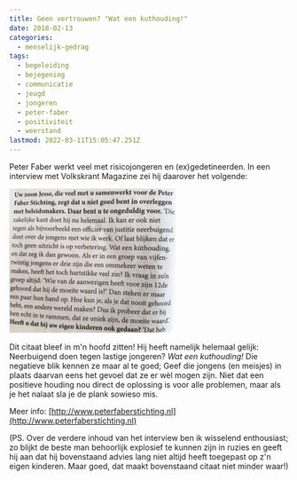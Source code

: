 ```yaml
---
title: Geen vertrouwen? "Wat een kuthouding!"
date: 2018-02-13
categories:
  - menselijk-gedrag
tags:
  - begeleiding
  - bejegening
  - communicatie
  - jeugd
  - jongeren
  - peter-faber
  - positiviteit
  - weerstand
lastmod: 2022-03-11T15:05:47.251Z
---
```


Peter Faber werkt veel met risicojongeren en (ex)gedetineerden. In een interview met Volkskrant Magazine zei hij daarover het volgende:

[![Citaat uit een interview met Peter Faber in Volkskrant Magazine (20-01-2018)](images/20180210_091955-300x260.jpg)](http://www.stijnbiemans.nl/wp-content/uploads/2018/02/20180210_091955.jpg)

Dit citaat bleef in m'n hoofd zitten! Hij heeft namelijk helemaal gelijk: Neerbuigend doen tegen lastige jongeren? _Wat een kuthouding!_ Die negatieve blik kennen ze maar al te goed; Geef die jongens (en meisjes) in plaats daarvan eens het gevoel dat ze er wèl mogen zijn. Niet dat een positieve houding nou direct de oplossing is voor alle problemen, maar als je het nalaat sla je de plank sowieso mis.

Meer info: [http://www.peterfaberstichting.nl](http://www.peterfaberstichting.nl)

(PS. Over de verdere inhoud van het interview ben ik wisselend enthousiast; zo blijkt de beste man behoorlijk explosief te kunnen zijn in ruzies en geeft hij aan dat hij bovenstaand advies lang niet altijd heeft toegepast op z'n eigen kinderen. Maar goed, dat maakt bovenstaand citaat niet minder waar!)
